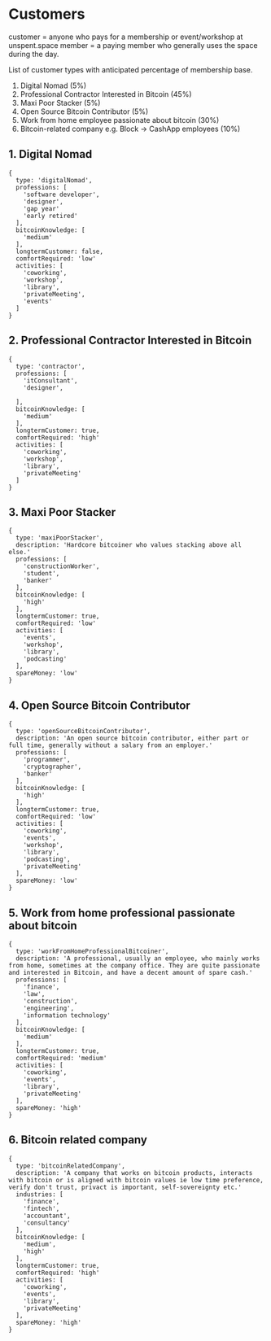 # Customers
customer = anyone who pays for a membership or event/workshop at unspent.space
member = a paying member who generally uses the space during the day.

List of customer types with anticipated percentage of membership base.
1. Digital Nomad (5%)
2. Professional Contractor Interested in Bitcoin (45%)
3. Maxi Poor Stacker (5%)
4. Open Source Bitcoin Contributor (5%)
5. Work from home employee passionate about bitcoin (30%)
6. Bitcoin-related company e.g. Block -> CashApp employees (10%)


## 1. Digital Nomad

```
{
  type: 'digitalNomad',
  professions: [
    'software developer',
    'designer',
    'gap year'
    'early retired'
  ],
  bitcoinKnowledge: [
    'medium'
  ],
  longtermCustomer: false,
  comfortRequired: 'low'
  activities: [
    'coworking',
    'workshop',
    'library',
    'privateMeeting',
    'events'
  ]
}
```

## 2. Professional Contractor Interested in Bitcoin

```
{
  type: 'contractor',
  professions: [
    'itConsultant',
    'designer',
    
  ],
  bitcoinKnowledge: [
    'medium'
  ],
  longtermCustomer: true,
  comfortRequired: 'high'
  activities: [
    'coworking',
    'workshop',
    'library',
    'privateMeeting'
  ]
}
```

## 3. Maxi Poor Stacker
```
{
  type: 'maxiPoorStacker',
  description: 'Hardcore bitcoiner who values stacking above all else.'
  professions: [
    'constructionWorker',
    'student',
    'banker'
  ],
  bitcoinKnowledge: [
    'high'
  ],
  longtermCustomer: true,
  comfortRequired: 'low'
  activities: [
    'events',
    'workshop',
    'library',
    'podcasting'
  ],
  spareMoney: 'low'
}
```

## 4. Open Source Bitcoin Contributor
```
{
  type: 'openSourceBitcoinContributor',
  description: 'An open source bitcoin contributor, either part or full time, generally without a salary from an employer.'
  professions: [
    'programmer',
    'cryptographer',
    'banker'
  ],
  bitcoinKnowledge: [
    'high'
  ],
  longtermCustomer: true,
  comfortRequired: 'low'
  activities: [
    'coworking',
    'events',
    'workshop',
    'library',
    'podcasting',
    'privateMeeting'
  ],
  spareMoney: 'low'
}
```

## 5. Work from home professional passionate about bitcoin
```
{
  type: 'workFromHomeProfessionalBitcoiner',
  description: 'A professional, usually an employee, who mainly works from home, sometimes at the company office. They are quite passionate and interested in Bitcoin, and have a decent amount of spare cash.'
  professions: [
    'finance',
    'law',
    'construction',
    'engineering',
    'information technology'
  ],
  bitcoinKnowledge: [
    'medium'
  ],
  longtermCustomer: true,
  comfortRequired: 'medium'
  activities: [
    'coworking',
    'events',
    'library',
    'privateMeeting'
  ],
  spareMoney: 'high'
}
```

## 6. Bitcoin related company
```
{
  type: 'bitcoinRelatedCompany',
  description: 'A company that works on bitcoin products, interacts with bitcoin or is aligned with bitcoin values ie low time preference, verify don't trust, privact is important, self-sovereignty etc.'
  industries: [
    'finance',
    'fintech',
    'accountant',
    'consultancy'
  ],
  bitcoinKnowledge: [
    'medium',
    'high'
  ],
  longtermCustomer: true,
  comfortRequired: 'high'
  activities: [
    'coworking',
    'events',
    'library',
    'privateMeeting'
  ],
  spareMoney: 'high'
}
```


